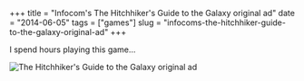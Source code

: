 +++
title = "Infocom's The Hitchhiker's Guide to the Galaxy original ad"
date = "2014-06-05"
tags = ["games"]
slug = "infocoms-the-hitchhiker-guide-to-the-galaxy-original-ad"
+++

I spend hours playing this game...

![The Hitchhiker's Guide to the Galaxy original ad](/media/2014/The-Hitchhikers-Guide-to-the-Galaxy-original-ad.jpg)
